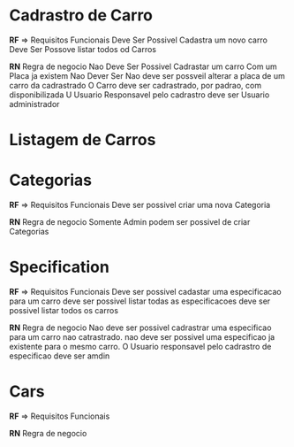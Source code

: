 # Cadrastro de Carro

**RF** => Requisitos Funcionais
Deve Ser Possivel Cadastra um novo carro
Deve Ser Possove listar todos od Carros

**RN** Regra de negocio
Nao Deve Ser Possivel Cadrastar um carro Com um Placa ja existem
Nao Dever Ser Nao deve ser possveil alterar a placa de um carro da cadrastrado
O Carro deve ser cadrastrado, por padrao, com disponibilizada
U Usuario Responsavel pelo cadrastro deve ser Usuario administrador

# Listagem de Carros

# Categorias

**RF** => Requisitos Funcionais
Deve ser possivel criar uma nova Categoria

**RN** Regra de negocio
Somente Admin podem ser possivel de criar Categorias

# Specification

**RF** => Requisitos Funcionais
Deve ser possivel cadastar uma especificacao para um carro
deve ser possivel listar todas as especificacoes
deve ser possivel listar todos os carros

**RN** Regra de negocio
Nao deve ser possivel cadrastrar uma especificao para um carro nao catrastrado.
nao deve ser possivel uma especificao ja existente para o mesmo carro.
O Usuario responsavel pelo cadrastro de especificao deve ser amdin

# Cars

**RF** => Requisitos Funcionais

**RN** Regra de negocio
